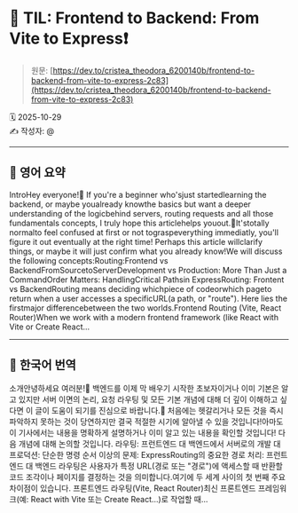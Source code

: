 # 📌 TIL: Frontend to Backend: From Vite to Express❗

> 원문: [https://dev.to/cristea_theodora_6200140b/frontend-to-backend-from-vite-to-express-2c83](https://dev.to/cristea_theodora_6200140b/frontend-to-backend-from-vite-to-express-2c83)

🗓 2025-10-29  
✍️ 작성자: @

---

## 🔹 영어 요약

IntroHey everyone!🤗 If you're a beginner who'sjust startedlearning the backend, or maybe youalready knowthe basics but want a deeper understanding of the logicbehind servers, routing requests and all those fundamentals concepts, I truly hope this articlehelps youout.🥰It'stotally normalto feel confused at first or not tograspeverything immediatly, you'll figure it out eventually at the right time! Perhaps this article willclarify things, or maybe it will just confirm what you already know!We will discuss the following concepts:Routing:Frontend vs BackendFromSourcetoServerDevelopment vs Production: More Than Just a CommandOrder Matters: HandlingCritical Pathsin ExpressRouting: Frontent vs BackendRouting means deciding whichpiece of codeorwhich pageto return when a user accesses a specificURL(a path, or "route"). Here lies the firstmajor differencebetween the two worlds.Frontend Routing (Vite, React Router)When we work with a modern frontend framework (like React with Vite or Create React...

---

## 🔸 한국어 번역

소개안녕하세요 여러분!🤗 백엔드를 이제 막 배우기 시작한 초보자이거나 이미 기본은 알고 있지만 서버 이면의 논리, 요청 라우팅 및 모든 기본 개념에 대해 더 깊이 이해하고 싶다면 이 글이 도움이 되기를 진심으로 바랍니다.🥰 처음에는 헷갈리거나 모든 것을 즉시 파악하지 못하는 것이 당연하지만 결국 적절한 시기에 알아낼 수 있을 것입니다!아마도 이 기사에서는 내용을 명확하게 설명하거나 이미 알고 있는 내용을 확인할 것입니다! 다음 개념에 대해 논의할 것입니다. 라우팅: 프런트엔드 대 백엔드에서 서버로의 개발 대 프로덕션: 단순한 명령 순서 이상의 문제: ExpressRouting의 중요한 경로 처리: 프런트엔드 대 백엔드 라우팅은 사용자가 특정 URL(경로 또는 "경로")에 액세스할 때 반환할 코드 조각이나 페이지를 결정하는 것을 의미합니다.여기에 두 세계 사이의 첫 번째 주요 차이점이 있습니다. 프론트엔드 라우팅(Vite, React Router)최신 프론트엔드 프레임워크(예: React with Vite 또는 Create React...)로 작업할 때...
